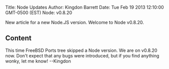 Title: Node Updates
Author: Kingdon Barrett
Date: Tue Feb 19 2013 12:10:00 GMT-0500 (EST)
Node: v0.8.20

New article for a new Node.JS version.  Welcome to Node v0.8.20.

## Content

This time FreeBSD Ports tree skipped a Node version.  We are on v0.8.20 now.  Don't expect that any bugs were introduced, but if you find anything wonky, let me know!  --Kingdon
